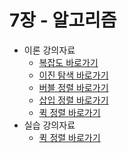 # 7장 - 알고리즘
- 이론 강의자료
    - [복잡도 바로가기](./lecture/complexity.py)
    - [이진 탐색 바로가기](./lecture/binary_search.py)
    - [버블 정렬 바로가기](./lecture/bubble_sort.py)
    - [삽입 정렬 바로가기](./lecture/insertion_sort.py)
    - [퀵 정렬 바로가기](./lecture/quick_sort.py)
- 실습 강의자료  
    - [퀵 정렬 바로가기](./practice/quick_sort.py)
    